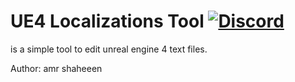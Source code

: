 # UE4 Localizations Tool [![Discord](https://discord.com/assets/ec2c34cadd4b5f4594415127380a85e6.ico?size=20)](https://discordapp.com/users/783208164249043005)
is a simple tool to edit unreal engine 4 text files.

Author: amr shaheeen
